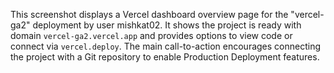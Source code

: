 This screenshot displays a Vercel dashboard overview page for the "vercel-ga2" deployment by user mishkat02. It shows the project is ready with domain `vercel-ga2.vercel.app` and provides options to view code or connect via `vercel.deploy`. The main call-to-action encourages connecting the project with a Git repository to enable Production Deployment features.